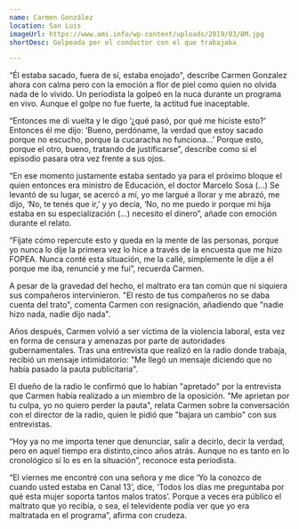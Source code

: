 ```yaml
---
name: Carmen González
location: San Luis
imageUrl: https://www.ami.info/wp-content/uploads/2019/03/8M.jpg
shortDesc: Golpeada por el conductor con el que trabajaba

---
```



“Él estaba sacado, fuera de sí, estaba enojado", describe Carmen Gonzalez ahora con calma pero con la emoción a flor de piel como quien no olvida nada de lo vivido. Un periodista la golpeó en la nuca durante un programa en vivo. Aunque el golpe no fue fuerte, la actitud fue inaceptable. 

“Entonces me di vuelta y le digo ‘¿qué pasó, por qué me hiciste esto?’ Entonces él me dijo: ‘Bueno, perdóname, la verdad que estoy sacado porque no escucho, porque la cucaracha no funciona…’ Porque esto, porque el otro, bueno, tratando de justificarse”, describe como si el episodio pasara otra vez frente a sus ojos. 

“En ese momento justamente estaba sentado ya para el próximo bloque el quien entonces era ministro de Educación, el doctor Marcelo Sosa (...) Se levantó de su lugar, se acercó a mí, yo me largué a llorar y me abrazó, me dijo, ‘No, te tenés que ir,’ y yo decía, ‘No, no me puedo ir porque mi hija estaba en su especialización (...) necesito el dinero”, añade con emoción durante el relato.

“Fíjate cómo repercute esto y queda en la mente de las personas, porque yo nunca lo dije la primera vez lo hice a través de la encuesta que me hizo FOPEA. Nunca conté esta situación, me la callé, simplemente le dije a él porque me iba, renuncié y me fui”, recuerda Carmen.

A pesar de la gravedad del hecho, el maltrato era tan común que ni siquiera sus compañeros intervinieron. "El resto de tus compañeros no se daba cuenta del trato", comenta Carmen con resignación, añadiendo que "nadie hizo nada, nadie dijo nada".

Años después, Carmen volvió a ser víctima de la violencia laboral, esta vez en forma de censura y amenazas por parte de autoridades gubernamentales. Tras una entrevista que realizó en la radio donde trabaja, recibió un mensaje intimidatorio: "Me llegó un mensaje diciendo que no había pasado la pauta publicitaria". 

El dueño de la radio le confirmó que lo habían "apretado" por la entrevista que Carmen había realizado a un miembro de la oposición. "Me aprietan por tu culpa, yo no quiero perder la pauta", relata Carmen sobre la conversación con el director de la radio, quien le pidió que "bajara un cambio" con sus entrevistas.

“Hoy ya no me importa tener que denunciar, salir a decirlo, decir la verdad, pero en aquel tiempo era distinto,cinco años atrás. Aunque no es tanto en lo cronológico sí lo es en la situación”, reconoce esta periodista. 

“El viernes me encontré con una señora y me dice ‘Yo la conozco de cuando usted estaba en Canal 13’, dice, ‘Todos los días me preguntaba por qué esta mujer soporta tantos malos tratos’. Porque a veces era público el maltrato que yo recibía, o sea, el televidente podía ver que yo era maltratada en el programa”, afirma con crudeza.



